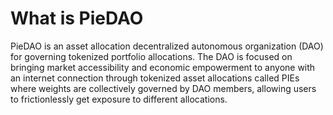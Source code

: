 # What is PieDAO

PieDAO is an asset allocation decentralized autonomous organization (DAO) for governing tokenized portfolio allocations.
The DAO is focused on bringing market accessibility and economic empowerment to anyone with an internet connection through tokenized asset allocations called PIEs where weights are collectively governed by DAO members, allowing users to frictionlessly get exposure to different allocations.
